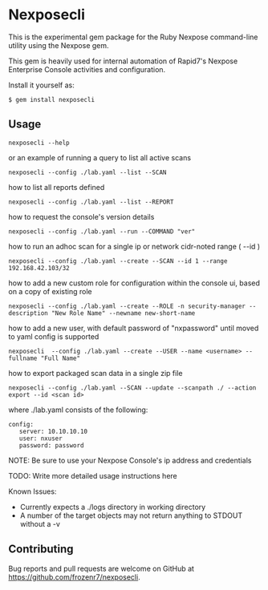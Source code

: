 # Nexposecli

This is the experimental gem package for the Ruby Nexpose command-line utility using the Nexpose gem.

This gem is heavily used for internal automation of Rapid7's Nexpose Enterprise Console activities and configuration.

Install it yourself as:

    $ gem install nexposecli

## Usage

    nexposecli --help

or an example of running a query to list all active scans

    nexposecli --config ./lab.yaml --list --SCAN

how to list all reports defined

    nexposecli --config ./lab.yaml --list --REPORT

how to request the console's version details

    nexposecli --config ./lab.yaml --run --COMMAND "ver"

how to run an adhoc scan for a single ip or network cidr-noted range ( --id <site id> )

    nexposecli --config ./lab.yaml --create --SCAN --id 1 --range 192.168.42.103/32

how to add a new custom role for configuration within the console ui, based on a copy of existing role

    nexposecli --config ./lab.yaml --create --ROLE -n security-manager --description "New Role Name" --newname new-short-name

how to add a new user, with default password of "nxpassword" until moved to yaml config is supported

    nexposecli  --config ./lab.yaml --create --USER --name <username> --fullname "Full Name"

how to export packaged scan data in a single zip file

    nexposecli --config ./lab.yaml --SCAN --update --scanpath ./ --action export --id <scan id>

where ./lab.yaml consists of the following:

    config:
       server: 10.10.10.10
       user: nxuser
       password: password

NOTE: Be sure to use your Nexpose Console's ip address and credentials

TODO: Write more detailed usage instructions here

Known Issues:
* Currently expects a ./logs directory in working directory
* A number of the target objects may not return anything to STDOUT without a -v

## Contributing

Bug reports and pull requests are welcome on GitHub at https://github.com/frozenr7/nexposecli.

